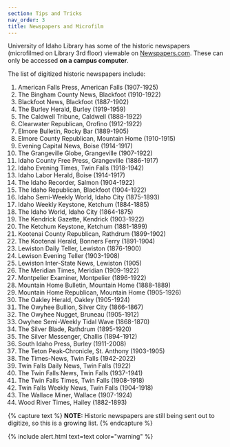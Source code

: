```yaml
---
section: Tips and Tricks
nav_order: 3
title: Newspapers and Microfilm
---
```


University of Idaho Library has some of the historic newspapers (microfilmed on Library 3rd floor) viewable on [Newspapers.com](https://uidaho.newspapers.com/papers/#). These can only be accessed **on a campus computer**.

The list of digitized historic newspapers include: 

1. American Falls Press, American Falls (1907-1925)
2. The Bingham County News, Blackfoot (1910-1922)
3. Blackfoot News, Blackfoot (1887-1902)
4. The Burley Herald, Burley (1919-1959)
5. The Caldwell Tribune, Caldwell (1888-1922)
6. Clearwater Republican, Orofino (1912-1922)
7. Elmore Bulletin, Rocky Bar (1889-1905)
8. Elmore County Republican, Mountain Home (1910-1915)
9. Evening Capital News, Boise (1914-1917)
10. The Grangeville Globe, Grangeville (1907-1922)
11. Idaho County Free Press, Grangeville (1886-1917)
12. Idaho Evening Times, Twin Falls (1918-1942)
13. Idaho Labor Herald, Boise (1914-1917)
14. The Idaho Recorder, Salmon (1904-1922)
15. The Idaho Republican, Blackfoot (1904-1922)
16. Idaho Semi-Weekly World, Idaho City (1875-1893)
17. Idaho Weekly Keystone, Ketchum (1884-1885)
18. The Idaho World, Idaho City (1864-1875)
19. The Kendrick Gazette, Kendrick (1903-1922)
20. The Ketchum Keystone, Ketchum (1881-1899)
21. Kootenai County Republican, Rathdrum (1899-1902)
22. The Kootenai Herald, Bonners Ferry (1891-1904)
23. Lewiston Daily Teller, Lewiston (1876-1900)
24. Lewison Evening Teller (1903-1908)
25. Lewiston Inter-State News, Lewiston (1905)
26. The Meridian Times, Meridian (1909-1922)
27. Montpelier Examiner, Montpelier (1896-1922)
28. Mountain Home Bulletin, Mountain Home (1888-1889)
29. Mountain Home Republican, Mountain Home (1905-1926)
30. The Oakley Herald, Oakley (1905-1924)
31. The Owyhee Bullion, Silver City (1866-1867)
32. The Owyhee Nugget, Bruneau (1905-1912)
33. Owyhee Semi-Weekly Tidal Wave (1868-1870)
34. The Silver Blade, Rathdrum (1895-1920)
35. The Silver Messenger, Challis (1894-1912)
36. South Idaho Press, Burley (1911-2008)
37. The Teton Peak-Chronicle, St. Anthony (1903-1905)
38. The Times-News, Twin Falls (1942-2022)
39. Twin Falls Daily News, Twin Falls (1922)
40. The Twin Falls News, Twin Falls (1937-1941)
41. The Twin Falls Times, Twin Falls (1908-1918)
42. Twin Falls Weekly News, Twin Falls (1904-1918)
43. The Wallace Miner, Wallace (1907-1924)
44. Wood River Times, Hailey (1882-1893)

{% capture text %}
**NOTE:** Historic newspapers are still being sent out to digitize, so this is a growing list.
{% endcapture %}

{% include alert.html text=text color="warning" %}
